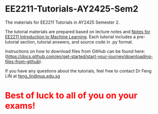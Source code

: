 # EE2211-Tutorials-AY2425-Sem2
The materials for EE2211 Tutorials in AY2425 Semester 2.

The tutorial materials are prepared based on lecture notes and [Notes for EE2211 Introduction to Machine Learning](https://vyftan.github.io/papers/ee2211book.pdf). Each tutorial includes a pre-tutorial section, tutorial answers, and source code in .py format.

Instructions on how to download files from GitHub can be found here: (https://docs.github.com/en/get-started/start-your-journey/downloading-files-from-github). 

If you have any questions about the tutorials, feel free to contact Dr Feng LIN at feng_lin@nus.edu.sg 



# <span style="color:red"> Best of luck to all of you on your exams! </span>
